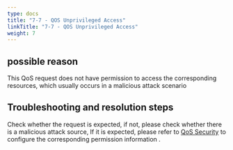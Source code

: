 ```yaml
---
type: docs
title: "7-7 - QOS Unprivileged Access"
linkTitle: "7-7 - QOS Unprivileged Access"
weight: 7
---
```


## possible reason

This QoS request does not have permission to access the corresponding resources, which usually occurs in a malicious attack scenario

## Troubleshooting and resolution steps

Check whether the request is expected, if not, please check whether there is a malicious attack source,
If it is expected, please refer to [QoS Security](/en/docs3-v2/java-sdk/reference-manual/qos/overview/#%E5%AE%89%E5%85%A8) to configure the corresponding permission information .

<p style="margin-top: 3rem;"> </p>